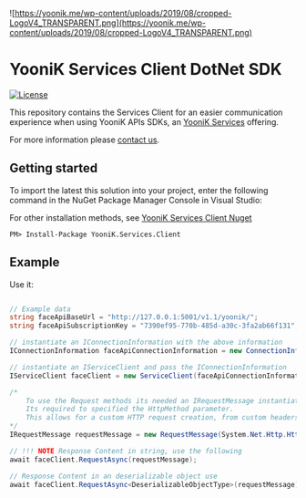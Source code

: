 
![https://yoonik.me/wp-content/uploads/2019/08/cropped-LogoV4_TRANSPARENT.png](https://yoonik.me/wp-content/uploads/2019/08/cropped-LogoV4_TRANSPARENT.png)

# YooniK Services Client DotNet SDK

[![License](https://img.shields.io/pypi/l/yk_face.svg)](https://github.com/dev-yoonik/YK-Services-Client-DotNetCore/blob/master/LICENSE)

This repository contains the Services Client for an easier communication experience when using YooniK APIs SDKs, an [YooniK Services](https://yoonik.me) offering.

For more information please [contact us](mailto:info@yoonik.me).

## Getting started

To import the latest this solution into your project, enter the following command in the NuGet Package Manager Console in Visual Studio:

For other installation methods, see [YooniK Services Client Nuget](https://www.nuget.org/packages/YooniK.Services.Client/)

```
PM> Install-Package YooniK.Services.Client
```

## Example

Use it:

```csharp

// Example data
string faceApiBaseUrl = "http://127.0.0.1:5001/v1.1/yoonik/";
string faceApiSubscriptionKey = "7390ef95-770b-485d-a30c-3fa2ab66f131";

// instantiate an IConnectionInformation with the above information
IConnectionInformation faceApiConnectionInformation = new ConnectionInformation(faceApiBaseUrl, faceApiSubscriptionKey);

// instantiate an IServiceClient and pass the IConnectionInformation
IServiceClient faceClient = new ServiceClient(faceApiConnectionInformation);

/* 
    To use the Request methods its needed an IRequestMessage instantiated object.
    Its required to specified the HttpMethod parameter.
    This allows for a custom HTTP request creation, from custom headers, query string, URL relative path, and an IRequest object.  
*/
IRequestMessage requestMessage = new RequestMessage(System.Net.Http.HttpMethod.Get);

// !!! NOTE Response Content in string, use the following
await faceClient.RequestAsync(requestMessage);

// Response Content in an deserializable object use
await faceClient.RequestAsync<DeserializableObjectType>(requestMessage);

```
